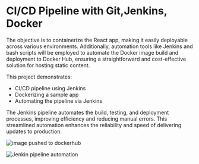 # CI/CD Pipeline with Git,Jenkins, Docker

The objective is to containerize the React app, 
making it easily deployable across various environments. Additionally, 
automation tools like Jenkins and bash scripts will be employed to 
automate the Docker image build and deployment to Docker Hub, 
ensuring a straightforward and cost-effective solution for hosting static 
content. 


This project demonstrates:
- CI/CD pipeline using Jenkins
- Dockerizing a sample app
- Automating the pipeline via Jenkins

The Jenkins pipeline automates the 
build, testing, and deployment processes, improving efficiency and 
reducing manual errors. This streamlined automation enhances the 
reliability and speed of delivering updates to production. 

![image pushed to dockerhub](https://github.com/user-attachments/assets/d88028bc-4cb2-4fc4-b58b-a4ee4fb40485)

![Jenkin pipeline automation](https://github.com/user-attachments/assets/509bffc6-c26c-4947-9993-b8f7d780f576)


